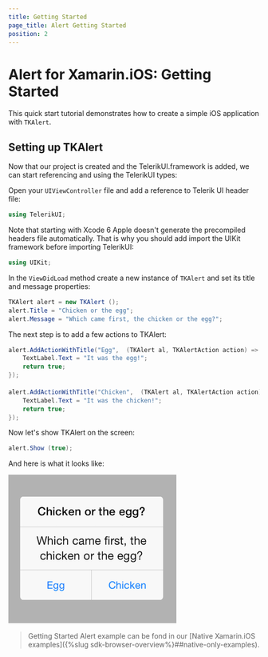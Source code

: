 ```yaml
---
title: Getting Started
page_title: Alert Getting Started
position: 2
---
```


# Alert for Xamarin.iOS: Getting Started

This quick start tutorial demonstrates how to create a simple iOS application with <code>TKAlert</code>.


## Setting up TKAlert

Now that our project is created and the TelerikUI.framework is added, we can start referencing and using the TelerikUI types:

Open your <code>UIViewController</code> file and add a reference to Telerik UI header file:

```C#
using TelerikUI;
```

Note that starting with Xcode 6 Apple doesn't generate the precompiled headers file automatically. That is why you should add import the UIKit framework before importing TelerikUI:

```C#
using UIKit;
```

In the <code>ViewDidLoad</code> method create a new instance of <code>TKAlert</code> and set its title and message properties:

```C#
TKAlert alert = new TKAlert ();
alert.Title = "Chicken or the egg";
alert.Message = "Which came first, the chicken or the egg?";
```

The next step is to add a few actions to TKAlert:

```C#
alert.AddActionWithTitle("Egg",  (TKAlert al, TKAlertAction action) => {
    TextLabel.Text = "It was the egg!";
    return true;
});
                
alert.AddActionWithTitle("Chicken",  (TKAlert al, TKAlertAction action) => {
    TextLabel.Text = "It was the chicken!";
    return true;
});
```

Now let's show TKAlert on the screen:

```C#
alert.Show (true);
```

And here is what it looks like:

<img src="../images/alert-gettingstarted001.png">

> Getting Started Alert example can be fond in our [Native Xamarin.iOS examples]({%slug sdk-browser-overview%}##native-only-examples).